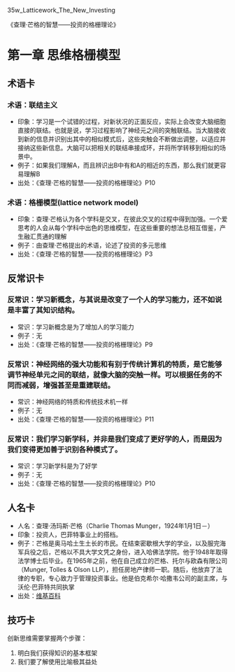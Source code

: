 35w_Latticework_The_New_Investing

《查理·芒格的智慧——投资的格栅理论》

# 第一章 思维格栅模型

## 术语卡


### 术语：联结主义

- 印象：学习是一个试错的过程，对新状况的正面反应，实际上会改变大脑细胞直接的联结。也就是说，学习过程影响了神经元之间的突触联结。当大脑接收到新的信息并识别出其中的相似模式后，这些突触会不断做出调整，以适应并接纳这些新信息。大脑可以把相关的联结串接成环，并将所学转移到相似的场景中。
- 例子：如果我们理解A，而且辨识出B中有和A的相近的东西，那么我们就更容易理解B
- 出处：《查理·芒格的智慧——投资的格栅理论》P10


### 术语：格栅模型(lattice network model)
- 印象：查理·芒格认为各个学科是交叉，在彼此交叉的过程中得到加强。一个爱思考的人会从每个学科中出色的思维模型，在这些重要的想法总相互借鉴，产生融汇贯通的理解
- 例子：由查理·芒格提出的术语，论述了投资的多元思维
- 出处：《查理·芒格的智慧——投资的格栅理论》P3


## 反常识卡

### 反常识：学习新概念，与其说是改变了一个人的学习能力，还不如说是丰富了其知识结构。
- 常识：学习新概念是为了增加人的学习能力
- 例子：无
- 出处：《查理·芒格的智慧——投资的格栅理论》P9

### 反常识：神经网络的强大功能和有别于传统计算机的特质，是它能够调节神经单元之间的联结，就像大脑的突触一样。可以根据任务的不同而减弱，增强甚至是重建联结。
- 常识：神经网络的特质和传统技术机一样
- 例子：无
- 出处：《查理·芒格的智慧——投资的格栅理论》P11

### 反常识：我们学习新学科，并非是我们变成了更好学的人，而是因为我们变得更加善于识别各种模式了。
- 常识：学习新学科是为了好学
- 例子：无
- 出处：《查理·芒格的智慧——投资的格栅理论》P10

## 人名卡

- 人名：查理·汤玛斯·芒格（Charlie Thomas Munger，1924年1月1日－）
- 印象：投资人，巴菲特事业上的搭档。
- 例子：芒格是奥马哈土生土长的市民。在结束密歇根大学的学业，以及服完海军兵役之后，芒格以不具大学文凭之身份，进入哈佛法学院。他于1948年取得法学博士后毕业。在1965年之前，他在自己成立的芒格、托尔与欧森有限公司（Munger, Tolles & Olson LLP），担任房地产律师一职。随后，他放弃了法律的专职，专心致力于管理投资事业。他是伯克希尔·哈撒韦公司的副主席，与沃伦·巴菲特共同执掌
- 出处：[维基百科](https://zh.wikipedia.org/wiki/%E6%9F%A5%E7%90%86%C2%B7%E8%8A%92%E6%A0%BC)

## 技巧卡

创新思维需要掌握两个步骤：
1. 明白我们获得知识的基本框架
2. 我们要了解使用比喻极其益处
